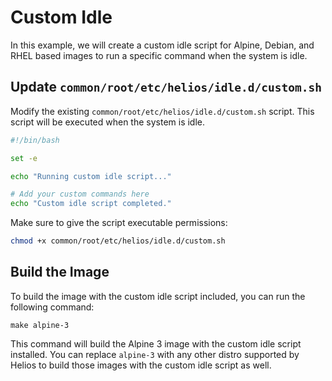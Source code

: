 # Custom Idle

In this example, we will create a custom idle script for Alpine, Debian, and RHEL based images to run a specific command when the system is idle.

## Update `common/root/etc/helios/idle.d/custom.sh`

Modify the existing `common/root/etc/helios/idle.d/custom.sh` script. This script will be executed when the system is idle.

```bash
#!/bin/bash

set -e

echo "Running custom idle script..."

# Add your custom commands here
echo "Custom idle script completed."
```

Make sure to give the script executable permissions:

```bash
chmod +x common/root/etc/helios/idle.d/custom.sh
```

## Build the Image

To build the image with the custom idle script included, you can run the following command:

```shell
make alpine-3
```

This command will build the Alpine 3 image with the custom idle script installed. You can replace `alpine-3` with any other distro supported by Helios to build those images with the custom idle script as well.